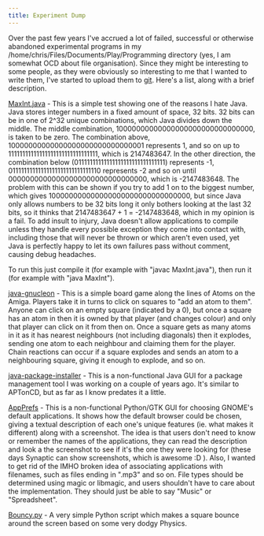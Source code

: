 ```yaml
---
title: Experiment Dump
---
```

Over the past few years I've accrued a lot of failed, successful or otherwise abandoned experimental programs in my /home/chris/Files/Documents/Play/Programming directory (yes, I am somewhat OCD about file organisation). Since they might be interesting to some people, as they were obviously so interesting to me that I wanted to write them, I've started to upload them to [git](/git). Here's a list, along with a brief description.

<a href="/git/java-maxint/branches/master/MaxInt.java">MaxInt.java</a> - This is a simple test showing one of the reasons I hate Java. Java stores integer numbers in a fixed amount of space, 32 bits. 32 bits can be in one of 2^32 unique combinations, which Java divides down the middle. The middle combination, 10000000000000000000000000000000, is taken to be zero. The combination above, 10000000000000000000000000000001 represents 1, and so on up to 11111111111111111111111111111111, which is 2147483647. In the other direction, the combination below (01111111111111111111111111111111) represents -1, 01111111111111111111111111111110 represents -2 and so on until 00000000000000000000000000000000, which is -2147483648.  The problem with this can be shown if you try to add 1 on to the biggest number, which gives 100000000000000000000000000000000, but since Java only allows numbers to be 32 bits long it only bothers looking at the last 32 bits, so it thinks that 2147483647 + 1 = -2147483648, which in my opinion is a fail. To add insult to injury, Java doesn't allow applications to compile unless they handle every possible exception they come into contact with, including those that will never be thrown or which aren't even used, yet Java is perfectly happy to let its own failures pass without comment, causing debug headaches.

To run this just compile it (for example with "javac MaxInt.java"), then run it (for example with "java MaxInt").

<a href="/git/java-gnucleon">java-gnucleon</a> - This is a simple board game along the lines of Atoms on the Amiga. Players take it in turns to click on squares to "add an atom to them". Anyone can click on an empty square (indicated by a 0), but once a square has an atom in then it is owned by that player (and changes colour) and only that player can click on it from then on. Once a square gets as many atoms in it as it has nearest neighbours (not including diagonals) then it explodes, sending one atom to each neighbour and claiming them for the player. Chain reactions can occur if a square explodes and sends an atom to a neighbouring square, giving it enough to explode, and so on.

<a href="/git/java-package-installer">java-package-installer</a> - This is a non-functional Java GUI for a package management tool I was working on a couple of years ago. It's similar to APTonCD, but as far as I know predates it a little.

<a href="/git/python-app-prefs">AppPrefs</a> - This is a non-functional Python/GTK GUI for choosing GNOME's default applications. It shows how the default browser could be chosen, giving a textual description of each one's unique features (ie. what makes it different) along with a screenshot. The idea is that users don't need to know or remember the names of the applications, they can read the description and look a the screenshot to see if it's the one they were looking for (these days Synaptic can show screenshots, which is awesome :D ). Also, I wanted to get rid of the IMHO broken idea of associating applications with filenames, such as files ending in ".mp3" and so on. File types should be determined using magic or libmagic, and users shouldn't have to care about the implementation. They should just be able to say "Music" or "Spreadsheet".

<a href="/git/python-graphics-tests/branches/master/bouncy.py">Bouncy.py</a> - A very simple Python script which makes a square bounce around the screen based on some very dodgy Physics.
